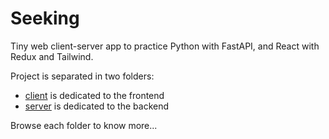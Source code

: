 # Seeking
Tiny web client-server app to practice Python with FastAPI, and React with Redux and Tailwind.

Project is separated in two folders:
- [client](./client/README.md) is dedicated to the frontend
- [server](./server/README.md) is dedicated to the backend

Browse each folder to know more...